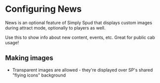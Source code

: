 # Configuring News

News is an optional feature of Simply Spud that displays custom images during attract mode, optionally to players as well.

Use this to show info about new content, events, etc. Great for public cab usage!



## Making images

 - Transparent images are allowed - they're displayed over SP's shared "flying icons" background